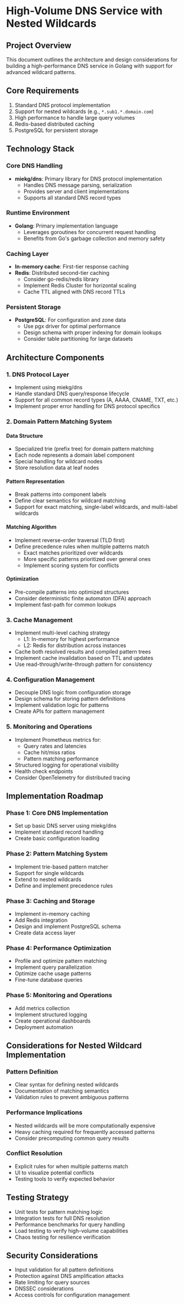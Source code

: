 # High-Volume DNS Service with Nested Wildcards

## Project Overview
This document outlines the architecture and design considerations for building a high-performance DNS service in Golang with support for advanced wildcard patterns.

## Core Requirements
1. Standard DNS protocol implementation
2. Support for nested wildcards (e.g., `*.sub1.*.domain.com`)
3. High performance to handle large query volumes
4. Redis-based distributed caching
5. PostgreSQL for persistent storage

## Technology Stack

### Core DNS Handling
- **miekg/dns**: Primary library for DNS protocol implementation
  - Handles DNS message parsing, serialization
  - Provides server and client implementations
  - Supports all standard DNS record types

### Runtime Environment
- **Golang**: Primary implementation language
  - Leverages goroutines for concurrent request handling
  - Benefits from Go's garbage collection and memory safety

### Caching Layer
- **In-memory cache**: First-tier response caching
- **Redis**: Distributed second-tier caching
  - Consider go-redis/redis library
  - Implement Redis Cluster for horizontal scaling
  - Cache TTL aligned with DNS record TTLs

### Persistent Storage
- **PostgreSQL**: For configuration and zone data
  - Use pgx driver for optimal performance
  - Design schema with proper indexing for domain lookups
  - Consider table partitioning for large datasets

## Architecture Components

### 1. DNS Protocol Layer
- Implement using miekg/dns
- Handle standard DNS query/response lifecycle
- Support for all common record types (A, AAAA, CNAME, TXT, etc.)
- Implement proper error handling for DNS protocol specifics

### 2. Domain Pattern Matching System

#### Data Structure
- Specialized trie (prefix tree) for domain pattern matching
- Each node represents a domain label component
- Special handling for wildcard nodes
- Store resolution data at leaf nodes

#### Pattern Representation
- Break patterns into component labels
- Define clear semantics for wildcard matching
- Support for exact matching, single-label wildcards, and multi-label wildcards

#### Matching Algorithm
- Implement reverse-order traversal (TLD first)
- Define precedence rules when multiple patterns match
  - Exact matches prioritized over wildcards
  - More specific patterns prioritized over general ones
  - Implement scoring system for conflicts

#### Optimization
- Pre-compile patterns into optimized structures
- Consider deterministic finite automaton (DFA) approach
- Implement fast-path for common lookups

### 3. Cache Management
- Implement multi-level caching strategy
  - L1: In-memory for highest performance
  - L2: Redis for distribution across instances
- Cache both resolved results and compiled pattern trees
- Implement cache invalidation based on TTL and updates
- Use read-through/write-through pattern for consistency

### 4. Configuration Management
- Decouple DNS logic from configuration storage
- Design schema for storing pattern definitions
- Implement validation logic for patterns
- Create APIs for pattern management

### 5. Monitoring and Operations
- Implement Prometheus metrics for:
  - Query rates and latencies
  - Cache hit/miss ratios
  - Pattern matching performance
- Structured logging for operational visibility
- Health check endpoints
- Consider OpenTelemetry for distributed tracing

## Implementation Roadmap

### Phase 1: Core DNS Implementation
- Set up basic DNS server using miekg/dns
- Implement standard record handling
- Create basic configuration loading

### Phase 2: Pattern Matching System
- Implement trie-based pattern matcher
- Support for single wildcards
- Extend to nested wildcards
- Define and implement precedence rules

### Phase 3: Caching and Storage
- Implement in-memory caching
- Add Redis integration
- Design and implement PostgreSQL schema
- Create data access layer

### Phase 4: Performance Optimization
- Profile and optimize pattern matching
- Implement query parallelization
- Optimize cache usage patterns
- Fine-tune database queries

### Phase 5: Monitoring and Operations
- Add metrics collection
- Implement structured logging
- Create operational dashboards
- Deployment automation

## Considerations for Nested Wildcard Implementation

### Pattern Definition
- Clear syntax for defining nested wildcards
- Documentation of matching semantics
- Validation rules to prevent ambiguous patterns

### Performance Implications
- Nested wildcards will be more computationally expensive
- Heavy caching required for frequently accessed patterns
- Consider precomputing common query results

### Conflict Resolution
- Explicit rules for when multiple patterns match
- UI to visualize potential conflicts
- Testing tools to verify expected behavior

## Testing Strategy
- Unit tests for pattern matching logic
- Integration tests for full DNS resolution
- Performance benchmarks for query handling
- Load testing to verify high-volume capabilities
- Chaos testing for resilience verification

## Security Considerations
- Input validation for all pattern definitions
- Protection against DNS amplification attacks
- Rate limiting for query sources
- DNSSEC considerations
- Access controls for configuration management
